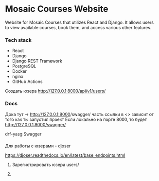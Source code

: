 # Mosaic Courses Website
Website for Mosaic Courses that utilizes React and Django. It allows users to view available courses, book them, and access various other features.

### Tech stack
- React 
- Django
- Django REST Framework
- PostgreSQL
- Docker
- nginx
- GitHub Actions


Создать юзера
http://127.0.0.1:8000/api/v1/users/


### Docs 
Дока тут -> <http://127.0.0.1:8000>/swagger/
часть ссылки в <> зависит от того как ты запустил проект 
Если локально на порте 8000, то будет http://127.0.0.1:8000/swagger/

drf-yasg
Swagger

### 
Для работы с юзерами - djoser 

https://djoser.readthedocs.io/en/latest/base_endpoints.html

1. Зарегистрировать юзера 
users/

2. 